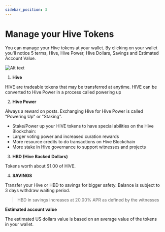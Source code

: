 ```yaml
---
sidebar_position: 3
---
```


# Manage your Hive Tokens

You can manage your Hive tokens at your wallet. By clicking on your wallet you'll notice 5 terms, Hive, Hive Power, Hive Dollars, Savings and Estimated Account Value.

![Alt ​​text](../../src/assets/Tuto-manage/1.png)

1. **Hive**

HIVE are tradeable tokens that may be transferred at anytime. HIVE can be converted to Hive Power in a process called powering up

2. **Hive Power**

Always a reward on posts. Exchanging Hive for Hive Power is called "Powering Up" or "Staking".

 - Stake/Power up your HIVE tokens to have special abilities on the Hive Blockchain:
 - Larger voting power and increased curation rewards
 - More resource credits to do transactions on Hive Blockchain
 - More stake in Hive governance to support witnesses and projects

3. **HBD (Hive Backed Dollars)**

Tokens worth about $1.00 of HIVE.

4. **SAVINGS**

Transfer your Hive or HBD to savings for bigger safety. Balance is subject to 3 days withdraw waiting period.

> HBD in savings increases at 20.00% APR as defined by the witnesses

**Estimated account value**

The estimated US dollars value is based on an average value of the tokens in your wallet.
